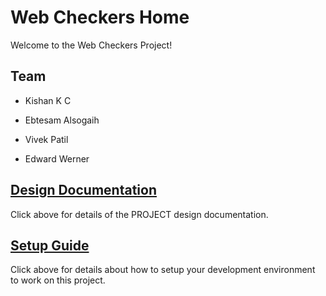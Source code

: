 # Web Checkers Home

Welcome to the Web Checkers Project!

## Team

* Kishan K C

* Ebtesam Alsogaih

* Vivek Patil

* Edward Werner

## [Design Documentation](DesignDoc)

Click above for details of the PROJECT design documentation.

## [Setup Guide](SetupGuide)

Click above for details about how to setup your development environment to work on this project.
